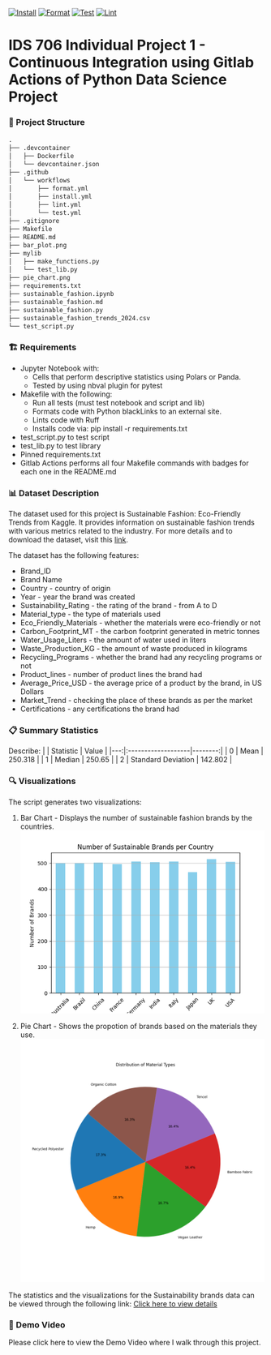 [![Install](https://github.com/nogibjj/Nruta_Individual_Project_1/actions/workflows/install.yml/badge.svg)](https://github.com/nogibjj/Nruta_Individual_Project_1/actions/workflows/install.yml)
[![Format](https://github.com/nogibjj/Nruta_Individual_Project_1/actions/workflows/format.yml/badge.svg)](https://github.com/nogibjj/Nruta_Individual_Project_1/actions/workflows/format.yml)
[![Test](https://github.com/nogibjj/Nruta_Individual_Project_1/actions/workflows/test.yml/badge.svg)](https://github.com/nogibjj/Nruta_Individual_Project_1/actions/workflows/test.yml)
[![Lint](https://github.com/nogibjj/Nruta_Individual_Project_1/actions/workflows/lint.yml/badge.svg)](https://github.com/nogibjj/Nruta_Individual_Project_1/actions/workflows/lint.yml)

# IDS 706 Individual Project 1 - Continuous Integration using Gitlab Actions of Python Data Science Project

### 📂 Project Structure
```
.
├── .devcontainer
│   ├── Dockerfile
│   └── devcontainer.json
├── .github
│   └── workflows
│       ├── format.yml
│       ├── install.yml
│       ├── lint.yml
│       └── test.yml
├── .gitignore
├── Makefile
├── README.md
├── bar_plot.png
├── mylib
│   ├── make_functions.py
│   └── test_lib.py
├── pie_chart.png
├── requirements.txt
├── sustainable_fashion.ipynb
├── sustainable_fashion.md
├── sustainable_fashion.py
├── sustainable_fashion_trends_2024.csv
└── test_script.py
```

### 🏗️ Requirements
- Jupyter Notebook with: 
    - Cells that perform descriptive statistics using Polars or Panda.
    - Tested by using nbval plugin for pytest
- Makefile with the following:
    - Run all tests (must test notebook and script and lib)
    - Formats code with Python blackLinks to an external site.
    - Lints code with Ruff
    - Installs code via:  pip install -r requirements.txt
- test_script.py to test script
- test_lib.py to test library
- Pinned requirements.txt
- Gitlab Actions performs all four Makefile commands with badges for each one in the README.md

### 📊 Dataset Description
The dataset used for this project is Sustainable Fashion: Eco-Friendly Trends from Kaggle. It provides information on sustainable fashion trends with various metrics related to the industry. For more details and to download the dataset, visit this [link](https://www.kaggle.com/datasets/waqi786/sustainable-fashion-eco-friendly-trends).

The dataset has the following features:
- Brand_ID
- Brand Name
- Country - country of origin
- Year - year the brand was created
- Sustainability_Rating - the rating of the brand - from A to D
- Material_type - the type of materials used
- Eco_Friendly_Materials - whether the materials were eco-friendly or not
- Carbon_Footprint_MT - the carbon footprint generated in metric tonnes
- Water_Usage_Liters - the amount of water used in liters
- Waste_Production_KG - the amount of waste produced in kilograms
- Recycling_Programs - whether the brand had any recycling programs or not
- Product_lines - number of product lines the brand had
- Average_Price_USD - the average price of a product by the brand, in US Dollars
- Market_Trend - checking the place of these brands as per the market
- Certifications - any certifications the brand had

### 📋 Summary Statistics 

Describe:
|    | Statistic          |   Value |
|---:|:-------------------|--------:|
|  0 | Mean               | 250.318 |
|  1 | Median             | 250.65  |
|  2 | Standard Deviation | 142.802 |

### 🔍 Visualizations
The script generates two visualizations:

1. Bar Chart - Displays the number of sustainable fashion brands by the countries.
![sustainablebrand_viz1](bar_plot.png)

2. Pie Chart - Shows the propotion of brands based on the materials they use.
![sustainablebrand_viz2](pie_chart.png)

The statistics and the visualizations for the Sustainability brands data can be viewed through the following link:
[Click here to view details](sustainable_fashion.md)

### 🎥 Demo Video
Please click here to view the Demo Video where I walk through this project.